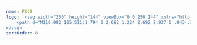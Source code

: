 ```yaml
---
name: FSCS
logo: '<svg width="250" height="144" viewBox="0 0 250 144" xmlns="http://www.w3.org/2000/svg">
    <path d="M110.082 105.511c1.794 0 2.692 1.224 2.692 2.937 0 .843-.163 1.55-.789 2.175a2.842 2.842 0 01-1.985.816c-.462 0-.68-.082-1.087-.299-.109-.055-.136-.055-.272-.055v2.475c0 .081-.082.136-.136.136h-1.387c-.082 0-.136-.055-.136-.136v-7.804c0-.082.054-.136.136-.136h1.278c.163 0 .136.163.136.272h.027c.109 0 .136 0 .218-.055.489-.244.761-.326 1.305-.326zm37.851-.027c.788 0 1.468.109 2.066.68.68.625.897 1.468.897 2.365 0 .925-.217 1.713-.897 2.312-.653.571-1.305.679-2.148.679-1.876 0-2.937-1.169-2.937-3.018 0-.87.272-1.767.898-2.338.598-.544 1.332-.68 2.121-.68zm-55.118 0c.789 0 1.469.109 2.067.68.68.625.897 1.468.897 2.365.027.925-.218 1.713-.897 2.312-.653.571-1.306.679-2.148.679-1.877 0-2.937-1.169-2.937-3.018 0-.87.272-1.767.897-2.338.599-.544 1.333-.68 2.121-.68zm40.951.054c1.169 0 2.474.272 2.474 1.713v3.998c-.054.027-.109.108-.19.108h-1.278c-.163 0-.136-.163-.136-.272h-.055c-.136 0-.353.109-.462.164-.381.163-.68.217-1.088.217-1.087 0-1.903-.489-1.903-1.686 0-.571.19-1.087.68-1.414.68-.462 1.604-.652 2.365-.897.218-.054.354-.109.354-.354 0-.462-.598-.462-.925-.462-.679 0-1.223.136-1.794.462a.38.38 0 01-.163.055c-.109 0-.136-.109-.136-.191v-.788c0-.163.054-.19.19-.272.598-.299 1.414-.381 2.067-.381zm-5.167-.054c.463 0 .952.054 1.387.245.19.081.272.108.272.326v.788c0 .082-.027.218-.136.218-.054 0-.109-.027-.163-.082-.408-.244-.762-.38-1.251-.38-.299 0-.707.054-.707.435 0 .204.123.3.264.382l.144.08c.952.517 1.958.87 1.958 2.121.054 1.224-.952 1.822-2.067 1.822a4.549 4.549 0 01-1.577-.326c-.19-.082-.381-.136-.381-.354v-.68c0-.081.028-.19.136-.19.082 0 .163.054.218.081.408.245.979.327 1.468.327.299 0 .653-.055.653-.435 0-.272-.299-.408-.517-.517l-.761-.408c-.68-.38-1.115-.761-1.115-1.604 0-1.278.979-1.849 2.175-1.849zm35.431-1.74c.489 0 1.278.081 1.74.272.167.07.188.1.19.253l.001.997c0 .082 0 .218-.136.218-.082 0-.164-.054-.218-.082-.517-.272-.979-.435-1.577-.435-.462 0-1.006.136-1.006.707 0 .381.326.626.625.789l1.006.598c.898.544 1.441 1.142 1.441 2.23-.027 1.604-1.359 2.148-2.773 2.148-.653 0-1.332-.109-1.931-.354-.19-.081-.299-.108-.299-.326v-.924c0-.082.055-.191.136-.191.082 0 .136.055.218.109.516.326 1.196.462 1.794.462.517 0 1.115-.136 1.115-.761 0-.435-.299-.598-.625-.816l-1.36-.924c-.652-.463-1.06-1.115-1.06-1.931 0-1.604 1.332-2.039 2.719-2.039zm-77.115 0c.625 0 1.468.081 2.039.353.163.082.245.109.245.299v.952c0 .082-.028.217-.136.217-.055 0-.136-.054-.19-.081-.49-.299-1.115-.435-1.687-.435-1.604 0-2.365 1.006-2.365 2.556 0 1.523.788 2.529 2.365 2.529.626 0 1.115-.163 1.66-.435.054-.028.135-.082.217-.082.108 0 .163.082.163.19v.952c-.027.163-.055.19-.218.272-.543.326-1.522.408-2.148.408-2.501 0-3.942-1.278-3.942-3.807s1.495-3.888 3.997-3.888zm52.452.462c.082 0 .136.054.136.136v1.251h1.55c.082 0 .136.081.136.136v.842c0 .082-.054.136-.136.136h-1.55v2.72c0 .462.136.761.626.761.407 0 .788-.326.924-.326.082 0 .136.108.136.163v.788c.027.245-.054.272-.245.354-.408.19-.815.272-1.278.272-.462 0-.979-.082-1.359-.354-.435-.299-.49-.843-.49-1.332v-3.018h-.652c-.082 0-.136-.055-.136-.136v-.843c0-.082.054-.136.136-.136h.652v-1.278c0-.082.055-.136.136-.136h1.414zm58.843 1.305c1.74 0 2.692 1.142 2.692 2.828v.326c-.028.082-.082.136-.163.136h-3.699v.109c0 .979.68 1.387 1.578 1.387.625 0 1.114-.136 1.658-.463.055-.027.082-.054.136-.054.109 0 .136.082.136.163v.789c0 .217-.081.272-.245.353-.571.272-1.441.354-2.066.354-.816 0-1.523-.109-2.094-.68-.598-.598-.788-1.414-.788-2.23 0-1.876.924-3.018 2.855-3.018zm-81.929 0c1.741 0 2.692 1.142 2.692 2.828v.326c-.027.082-.081.136-.163.136h-3.698v.109c0 .979.68 1.387 1.577 1.387.626 0 1.115-.136 1.659-.463.054-.027.082-.054.136-.054.109 0 .136.082.136.163v.789c0 .217-.054.272-.245.353-.571.272-1.441.354-2.066.354-.789 0-1.523-.109-2.094-.68-.598-.598-.789-1.414-.789-2.23 0-1.876.925-3.018 2.855-3.018zm65.668 0c1.74 0 2.692 1.142 2.692 2.828v.326c-.027.082-.081.136-.163.136h-3.698v.109c0 .979.68 1.387 1.577 1.387a3 3 0 001.659-.463c.054-.027.081-.054.136-.054.108 0 .136.082.136.163v.789c0 .217-.082.272-.245.353-.571.272-1.441.354-2.067.354-.815 0-1.522-.109-2.093-.68-.599-.598-.789-1.414-.789-2.23 0-1.876.925-3.018 2.855-3.018zm-12.046 0c.544 0 1.142.054 1.659.245.163.081.245.081.245.272v.924c0 .109-.028.163-.136.163a.573.573 0 01-.272-.108c-.327-.191-.762-.272-1.142-.272-1.088 0-1.605.652-1.605 1.713 0 1.06.517 1.767 1.632 1.767.435 0 .87-.136 1.251-.353.054-.028.081-.082.136-.082.108 0 .136.082.136.163v.843c0 .136 0 .163-.109.245-.49.272-1.36.408-1.931.408-1.876 0-2.882-1.088-2.882-2.937 0-1.985 1.033-2.991 3.018-2.991zm-26.24.136c.082 0 .136.054.136.136v5.438c0 .055-.054.136-.136.136h-1.414c-.081 0-.136-.054-.136-.136v-5.438c0-.082.082-.136.136-.136h1.414zm-40.107-.136c1.359 0 2.012.761 2.012 2.094v3.616c.027.055-.054.136-.136.136h-1.414c-.081 0-.136-.054-.136-.136v-3.208c0-.653-.245-1.251-.979-1.251-.489 0-.815.272-.815.788v3.671c0 .082-.055.136-.136.136h-1.414c-.082 0-.136-.054-.136-.136v-3.181c0-.354 0-.68-.272-.979-.19-.218-.408-.326-.68-.326-.49 0-.87.272-.87.788v3.671c0 .082-.055.136-.136.136H97.03c-.082 0-.136-.054-.136-.136v-5.438c0-.082.054-.136.136-.136h1.278c.163 0 .136.163.136.272h.027c.163 0 .326-.136.462-.191.3-.136.816-.19 1.142-.19.68 0 1.034.109 1.523.571h.082c.543-.435 1.169-.571 1.876-.571zm70.78-2.121c.081 0 .135.082.135.136v2.393h.028c.081 0 .163-.054.217-.082.462-.244.843-.353 1.36-.353 1.169 0 2.012.707 2.012 1.93v3.807c.027.055-.054.136-.136.136h-1.414c-.082 0-.136-.054-.136-.136v-3.29c0-.68-.299-1.169-1.033-1.169-.517 0-.898.245-.898.788v3.671c0 .082-.054.136-.135.136h-1.414c-.082 0-.136-.054-.136-.136v-7.695c0-.081.054-.136.136-.136h1.414zm-51.039 2.148c.571 0 1.06.109 1.495.49.463.435.517 1.006.517 1.604v3.589c0 .055-.081.136-.136.136h-1.414c-.081 0-.136-.054-.136-.136v-3.181c0-.734-.217-1.278-1.033-1.278-.517 0-.87.245-.87.789v3.67c0 .082-.055.136-.136.136h-1.414c-.082 0-.136-.054-.136-.136v-5.438c0-.082.054-.136.136-.136h1.278c.163 0 .136.163.136.272h.027c.109 0 .163-.027.245-.054.489-.245.897-.327 1.441-.327zm69.039-.027c1.36 0 2.012.761 2.012 2.094v3.616c0 .055-.054.136-.135.136h-1.414c-.082 0-.136-.054-.136-.136v-3.208c0-.653-.245-1.251-.979-1.251-.49 0-.816.272-.816.788v3.671c0 .082-.054.136-.136.136h-1.414c-.082 0-.136-.054-.136-.136v-3.181c0-.354 0-.68-.272-.979-.19-.218-.408-.326-.68-.326-.489 0-.87.272-.87.788v3.671c0 .082-.054.136-.136.136h-1.414c-.081 0-.136-.054-.136-.136v-5.438c0-.082.055-.136.136-.136h1.278c.163 0 .136.163.136.272h.027c.164 0 .327-.136.463-.191.299-.136.815-.19 1.142-.19.68 0 1.033.109 1.523.571h.081c.544-.435 1.169-.571 1.876-.571zm-37.062.027c.571 0 1.088.109 1.496.49.462.435.516 1.006.516 1.604v3.589c0 .055-.054.136-.136.136h-1.414c-.081 0-.136-.054-.136-.136v-3.181c0-.734-.217-1.278-1.033-1.278-.516 0-.87.245-.87.789v3.67c0 .082-.054.136-.136.136h-1.414c-.081 0-.136-.054-.136-.136v-5.438c0-.082.082-.136.136-.136h1.278c.163 0 .136.163.136.272h.027c.109 0 .163-.027.245-.054.489-.245.897-.327 1.441-.327zM116.336 30c3.344 0 7.26 1.06 9.272 2.257l-5.601 8.457c-2.719-1.197-4.922-1.795-6.581-1.795-7.178 0-13.351 5.819-18.19 17.43h14.791l-4.024 7.858H92.299l-8.457 20.557c-7.804 17.566-18.735 26.348-32.793 26.348-3.345 0-6.037-.598-8.049-1.794l4.35-8.919c2.72 1.196 4.923 1.795 6.581 1.795 7.179 0 13.188-5.82 18.028-17.43l2.774-6.716H43.952l4.052-7.832h29.693l2.528-5.982-25.831.027 4.051-7.885h25.07C91.32 38.81 102.279 30 116.337 30zm31.569 76.626c-1.033 0-1.25 1.006-1.25 1.849 0 .87.163 1.931 1.25 1.931 1.088 0 1.251-1.115 1.251-1.958-.027-.816-.272-1.822-1.251-1.822zm-55.09 0c-1.033 0-1.25 1.006-1.25 1.849 0 .87.163 1.931 1.25 1.931 1.088 0 1.251-1.115 1.251-1.958-.027-.816-.272-1.822-1.25-1.822zm41.657 1.751l.028-.011c-.326.136-.653.272-1.006.408-.408.163-.707.326-.707.816 0 .517.353.734.815.734.544 0 .871-.217.871-.789v-1.158zm-24.798-1.642c-.571 0-1.006.19-1.006.815v1.877c0 .598.462.788.979.788 1.087 0 1.387-.816 1.387-1.767 0-.925-.327-1.713-1.36-1.713zm88.427-.191c-.326 0-.625.082-.843.327-.218.244-.245.571-.245.897h2.176v-.082c0-.326-.028-.598-.272-.843-.218-.217-.517-.299-.816-.299zm-81.901 0c-.326 0-.625.082-.843.327-.218.244-.245.571-.245.897h2.176v-.082c0-.326-.028-.598-.272-.843-.218-.217-.517-.299-.816-.299zm65.64 0c-.326 0-.625.082-.843.327-.217.244-.244.571-.244.897h2.175v-.082c0-.326-.027-.598-.272-.843-.217-.217-.516-.299-.816-.299zm-38.856-3.181c.462 0 .924.217.924.761.027.544-.462.734-.952.734-.489 0-.951-.19-.951-.761s.516-.734.979-.734zm-42.039-7.233c1.17 0 2.475.272 2.475 1.713v3.997c-.027.027-.109.109-.19.109h-1.278c-.164 0-.136-.163-.136-.272h-.055c-.136 0-.353.109-.462.163-.381.163-.68.218-1.088.218-1.087 0-1.903-.49-1.903-1.686 0-.571.19-1.088.68-1.414.68-.462 1.604-.653 2.365-.897.218-.055.354-.11.354-.354 0-.462-.598-.462-.925-.462-.679 0-1.223.136-1.794.462a.387.387 0 01-.163.054c-.11 0-.136-.108-.136-.19v-.788c0-.164.054-.19.19-.272.598-.3 1.414-.381 2.066-.381zm21.482 0c1.169 0 2.474.272 2.474 1.713v3.997c-.027.027-.081.109-.163.109h-1.305c-.163 0-.136-.163-.136-.272h-.054c-.136 0-.354.109-.463.163-.38.163-.68.218-1.087.218-1.088 0-1.904-.49-1.904-1.686 0-.571.191-1.088.68-1.414.68-.462 1.604-.653 2.366-.897.217-.055.353-.11.353-.354 0-.462-.598-.462-.924-.462-.68 0-1.224.136-1.795.462a.386.386 0 01-.163.054c-.109 0-.136-.108-.136-.19v-.788c0-.164.054-.19.19-.272.598-.3 1.414-.381 2.067-.381zm43.751-.027c1.74 0 2.692 1.142 2.692 2.828v.326c-.027.082-.082.136-.163.136h-3.698v.109c0 .979.68 1.386 1.577 1.386.625 0 1.115-.135 1.659-.462.054-.027.081-.054.136-.054.108 0 .136.081.136.163v.789c0 .217-.055.271-.245.353-.571.272-1.441.354-2.067.354-.788 0-1.522-.109-2.093-.68-.599-.598-.789-1.414-.789-2.23 0-1.876.924-3.018 2.855-3.018zm-5.302 0c.544 0 1.142.054 1.658.245.164.081.245.081.245.271v.925c0 .109-.027.163-.136.163-.081 0-.19-.054-.272-.109-.326-.19-.761-.272-1.142-.272-1.087 0-1.604.653-1.604 1.714 0 1.06.517 1.767 1.631 1.767a2.55 2.55 0 001.251-.354c.055-.027.082-.081.136-.081.109 0 .136.081.136.163v.843c0 .136 0 .19-.109.245-.489.272-1.359.408-1.93.408-1.876 0-2.855-1.088-2.855-2.937 0-1.985 1.033-2.991 2.991-2.991zm-20.285 0c1.74 0 2.692 1.142 2.692 2.828v.326c-.028.082-.082.136-.163.136h-3.699v.109c0 .979.68 1.386 1.578 1.386.625 0 1.114-.135 1.658-.462.055-.027.082-.054.136-.054.109 0 .136.081.136.163v.789c0 .217-.054.271-.245.353-.571.272-1.441.354-2.066.354-.789 0-1.523-.109-2.094-.68-.598-.598-.788-1.414-.788-2.23 0-1.876.924-3.018 2.855-3.018zm-26.485 0c.544 0 1.142.054 1.659.245.163.081.245.081.245.271v.925c0 .109-.028.163-.136.163a.57.57 0 01-.272-.109c-.327-.19-.762-.272-1.142-.272-1.088 0-1.605.653-1.605 1.714 0 1.06.517 1.767 1.632 1.767.435 0 .87-.136 1.251-.354.054-.027.081-.081.136-.081.108 0 .136.081.136.163v.843c.027.136.027.19-.109.245-.49.272-1.36.408-1.931.408-1.876 0-2.882-1.088-2.882-2.937 0-1.985 1.033-2.991 3.018-2.991zm36.138.081c.054 0 .136.028.136.11l1.169 4.323 1.196-4.324c0-.054.082-.109.136-.109h1.088c.054 0 .19 0 .19.082a.36.36 0 01-.027.245l-1.631 4.976c-.109.326-.109.544-.463.544h-1.25c-.327 0-.381-.218-.463-.517l-1.658-5.058c0-.054-.028-.081-.028-.136 0-.113.057-.132.139-.135h1.466zm21.508-.109c.463 0 .952.055 1.387.245.19.082.272.109.272.327v.788c0 .082-.027.218-.136.218a.386.386 0 01-.163-.055c-.408-.245-.761-.38-1.251-.38-.299 0-.707.054-.707.434 0 .204.123.301.264.383l.144.08.143.076.285.149c.803.418 1.53.833 1.53 1.896.054 1.196-.952 1.794-2.067 1.794a4.549 4.549 0 01-1.577-.326c-.19-.081-.381-.136-.381-.353v-.68c0-.082.028-.191.136-.191.082 0 .164.055.218.082.408.245.979.326 1.468.326.299 0 .653-.054.653-.435 0-.272-.299-.408-.517-.516l-.761-.408c-.68-.38-1.115-.762-1.115-1.605 0-1.278.979-1.849 2.175-1.849zm-36.871-1.74c.489 0 1.278.082 1.713.272.166.072.187.101.19.253v.998c0 .081 0 .19-.136.19-.082 0-.163-.054-.218-.081-.516-.272-.978-.435-1.577-.435-.462 0-1.006.136-1.006.707 0 .38.327.625.626.788l1.006.598c.897.544 1.441 1.142 1.441 2.23-.027 1.632-1.36 2.175-2.774 2.175-.652 0-1.332-.108-1.93-.353-.191-.082-.299-.109-.299-.326v-.925c0-.081.054-.19.136-.19.081 0 .136.054.217.109.517.326 1.197.462 1.795.462.516 0 1.142-.136 1.142-.762 0-.435-.299-.598-.626-.815l-1.359-.925c-.653-.462-1.061-1.115-1.061-1.93 0-1.605 1.333-2.04 2.72-2.04zm-16.315 1.904c.081 0 .136.054.136.136v5.438c0 .054-.082.136-.136.136h-1.414c-.082 0-.136-.054-.136-.136v-5.438c0-.082.081-.136.136-.136h1.414zm38.068 0c.081 0 .136.054.136.136v5.438c0 .054-.055.136-.136.136h-1.414c-.082 0-.136-.054-.136-.136v-5.438c0-.082.081-.136.136-.136h1.414zM127.865 93.9c.082 0 .136.082.136.163v7.75c0 .054-.054.136-.136.136h-1.414a.13.13 0 01-.136-.136v-7.75c0-.081.055-.163.136-.163h1.414zM90.314 96.24c.081 0 .136.054.136.136v5.438c0 .054-.055.136-.136.136H88.9c-.082 0-.136-.054-.136-.136v-5.438c0-.082.081-.136.136-.136h1.414zm17.783-.11c.571 0 1.087.11 1.495.49.463.435.517 1.006.517 1.605v3.589c.027.054-.054.136-.136.136h-1.414c-.081 0-.136-.054-.136-.136v-3.181c0-.735-.217-1.279-1.033-1.279-.517 0-.87.245-.87.79v3.67c0 .082-.055.136-.136.136h-1.414c-.082 0-.136-.054-.136-.136v-5.438c0-.082.081-.136.136-.136h1.278c.163 0 .136.163.136.272h.027c.109 0 .163-.028.245-.055.489-.245.897-.326 1.441-.326zm-12.807 0c.57 0 1.06.11 1.495.49.462.435.517 1.006.517 1.605v3.589c.027.054-.055.136-.136.136h-1.414c-.082 0-.136-.054-.136-.136v-3.181c0-.735-.218-1.279-1.033-1.279-.517 0-.87.245-.87.79v3.67c0 .082-.055.136-.136.136h-1.414c-.082 0-.136-.054-.136-.136v-5.438c0-.082.081-.136.136-.136h1.278c.163 0 .136.163.136.272h.027c.109 0 .163-.028.245-.055.489-.245.897-.326 1.44-.326zm-7.505-1.712c.081 0 .136.081.136.136v1.033c0 .082-.055.136-.136.136h-2.556v1.795h2.12c.082 0 .137.081.137.136v1.033c0 .081-.055.136-.136.136h-2.121v2.964c0 .081-.055.136-.136.136H83.57c-.082 0-.136-.055-.136-.136v-7.233c0-.082.082-.136.136-.136h4.215zm57.918 1.794c.19 0 .136.218.136.327h.027a.835.835 0 00.353-.082c.463-.19.789-.245 1.278-.245.272 0 .463 0 .463.327v.843c.054.108.027.244-.082.244-.054 0-.082 0-.136-.027a3.416 3.416 0 00-.897-.136c-.653 0-.87.19-.87.843v3.481c0 .081-.082.136-.136.136h-1.414c-.082 0-.136-.055-.136-.136v-5.439c0-.081.081-.136.136-.136h1.278zm-22.543 2.757l-.978.398c-.408.163-.707.326-.707.815 0 .517.354.735.816.735.544 0 .87-.218.87-.789v-1.159zm-21.509.001l.029-.011c-.327.136-.653.272-1.006.408-.408.163-.707.326-.707.815 0 .517.353.735.815.735.544 0 .87-.218.87-.789v-1.158zm38.831-1.833c-.326 0-.625.082-.843.326-.218.245-.245.571-.245.898h2.176v-.082c0-.326-.028-.598-.272-.843-.218-.217-.517-.299-.816-.299zm25.614 0c-.326 0-.625.082-.842.326-.218.245-.245.571-.245.898h2.175v-.082c0-.326-.027-.598-.272-.843-.217-.217-.516-.299-.816-.299zm-10.142-3.181c.462 0 .925.217.925.761s-.463.734-.952.734c-.49 0-.952-.19-.952-.761s.517-.734.979-.734zm-38.068 0c.462 0 .924.217.924.761s-.489.734-.979.734c-.489 0-.951-.19-.951-.761s.516-.734 1.006-.734zm-28.225 0c.462 0 .924.217.924.761s-.489.734-.978.734c-.49 0-.952-.19-.952-.761s.517-.734 1.006-.734zM166.26 49.06c3.643 0 6.444.626 8.456 1.877l-1.577 5.71c-1.631-1.306-3.861-1.958-6.743-1.958-4.351 0-7.968 1.713-10.823 5.14-2.882 3.425-4.459 7.64-4.731 12.643-.163 3.073.544 5.52 2.203 7.342 1.631 1.822 3.562 2.746 5.791 2.746 3.426 0 6.771-1.06 10.034-3.181l-1.142 6.88c-3.154 1.359-6.58 2.039-10.251 2.039-4.677 0-8.185-1.333-10.523-3.997-2.339-2.665-3.399-6.227-3.155-10.66.408-7.205 2.72-13.106 6.934-17.701 4.215-4.596 9.381-6.88 15.527-6.88zm30.073-.027c2.747 0 6.037.87 9.817 2.61l-3.345 6.227c-2.202-2.12-4.622-3.181-7.287-3.181-1.768 0-3.318.462-4.65 1.36-1.332.897-2.039 2.093-2.121 3.589-.054 1.087.245 2.012.925 2.773.679.789 1.903 1.659 3.643 2.61l4.813 2.693c1.496.815 2.556 1.876 3.263 3.181.68 1.305.979 2.72.897 4.242-.217 4.051-1.876 7.26-4.948 9.599-3.073 2.365-6.853 3.535-11.394 3.535-3.997 0-7.505-.98-10.55-2.964l3.861-6.363c.87.924 2.148 1.767 3.807 2.529 1.686.761 3.127 1.142 4.351 1.142 2.093 0 3.861-.571 5.302-1.686 1.441-1.142 2.203-2.665 2.311-4.596a3.544 3.544 0 00-.924-2.637c-.68-.789-1.876-1.686-3.589-2.692l-4.841-2.746c-1.495-.87-2.583-1.985-3.263-3.29-.679-1.333-1.006-2.747-.897-4.27.19-3.507 1.713-6.335 4.568-8.456 2.855-2.121 6.282-3.209 10.251-3.209zm-65.613 0c2.747 0 6.037.87 9.816 2.61l-3.426 6.227c-2.202-2.12-4.622-3.181-7.287-3.181-1.768 0-3.317.462-4.65 1.36-1.332.897-2.039 2.093-2.121 3.589-.054 1.087.245 2.012.952 2.773.68.789 1.903 1.659 3.644 2.61l4.812 2.693c1.496.815 2.557 1.876 3.263 3.181.68 1.305.979 2.72.898 4.242-.218 4.051-1.876 7.26-4.949 9.599-3.073 2.365-6.88 3.535-11.393 3.535-3.997 0-7.505-.98-10.551-2.964l3.862-6.363c.87.924 2.148 1.767 3.834 2.529 1.685.761 3.127 1.142 4.377 1.142 2.094 0 3.862-.571 5.303-1.686 1.441-1.142 2.202-2.665 2.311-4.596.054-.978-.272-1.876-.924-2.637-.68-.789-1.877-1.686-3.59-2.692l-4.84-2.746c-1.495-.87-2.583-1.985-3.263-3.29-.68-1.333-1.006-2.747-.897-4.27.19-3.507 1.713-6.335 4.568-8.456 2.855-2.121 6.281-3.209 10.251-3.209z" fill="currentColor" fill-rule="nonzero"></path>
</svg>'
sortOrder: 8
---
```

